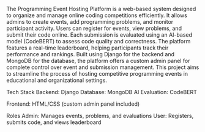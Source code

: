 The Programming Event Hosting Platform is a web-based system designed to organize and manage online coding competitions efficiently. It allows admins to create events, add programming problems, and monitor participant activity. Users can register for events, view problems, and submit their code online. Each submission is evaluated using an AI-based model (CodeBERT) to assess code quality and correctness. The platform features a real-time leaderboard, helping participants track their performance and rankings. Built using Django for the backend and MongoDB for the database, the platform offers a custom admin panel for complete control over event and submission management. This project aims to streamline the process of hosting competitive programming events in educational and organizational settings.

Tech Stack
Backend: Django
Database: MongoDB
AI Evaluation: CodeBERT

Frontend: HTML/CSS (custom admin panel included)

Roles
Admin: Manages events, problems, and evaluations
User: Registers, submits code, and views leaderboard
